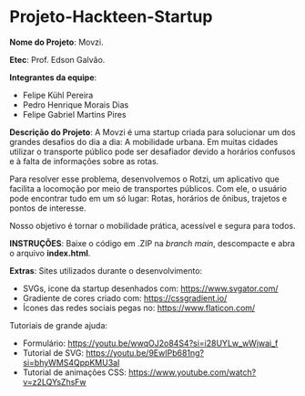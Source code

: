 # Projeto-Hackteen-Startup

<strong>Nome do Projeto</strong>: 
Movzi.

<strong>Etec</strong>: 
Prof. Edson Galvão.

<strong>Integrantes da equipe</strong>:
  - Felipe Kühl Pereira
  - Pedro Henrique Morais Dias
  - Felipe Gabriel Martins Pires

<strong>Descrição do Projeto</strong>:
  A Movzi é uma startup criada para solucionar um dos grandes desafios do dia a dia: A mobilidade urbana.
  Em muitas cidades utilizar o transporte público pode ser desafiador devido a horários confusos e à falta de informações sobre as rotas.

  Para resolver esse problema, desenvolvemos o Rotzi, um aplicativo que facilita a locomoção por meio de transportes públicos.
  Com ele, o usuário pode encontrar tudo em um só lugar: Rotas, horários de ônibus, trajetos e pontos de interesse.

  Nosso objetivo é tornar o mobilidade prática, acessível e segura para todos.

<strong>INSTRUÇÕES</strong>: Baixe o código em .ZIP na <i>branch main</i>, descompacte e abra o arquivo <strong>index.html</strong>.

<strong>Extras</strong>:
  Sites utilizados durante o desenvolvimento:
  - SVGs, icone da startup desenhados com: https://www.svgator.com/
  - Gradiente de cores criado com: https://cssgradient.io/
  - Ícones das redes sociais pegas no: https://www.flaticon.com/

  Tutoriais de grande ajuda:
  - Formulário: https://youtu.be/wwqOJ2o84S4?si=i28UYLw_wWjwai_f
  - Tutorial de SVG: https://youtu.be/9EwIPb681ng?si=bhyWMS4QppKMU3al
  - Tutorial de animações CSS: https://www.youtube.com/watch?v=z2LQYsZhsFw


